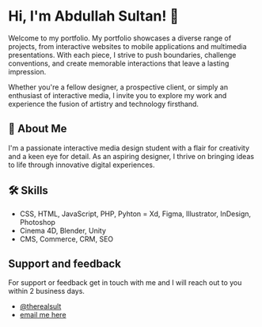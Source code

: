 # Hi, I'm Abdullah Sultan! 👋


Welcome to my portfolio. My portfolio showcases a diverse range of projects, from interactive websites to mobile applications and multimedia presentations. With each piece, I strive to push boundaries, challenge conventions, and create memorable interactions that leave a lasting impression.

Whether you're a fellow designer, a prospective client, or simply an enthusiast of interactive media, I invite you to explore my work and experience the fusion of artistry and technology firsthand.


## 🚀 About Me
I'm a passionate interactive media design student with a flair for creativity and a keen eye for detail. As an aspiring designer, I thrive on bringing ideas to life through innovative digital experiences.
## 🛠 Skills
- CSS, HTML, JavaScript, PHP, Pyhton
= Xd, Figma, Illustrator, InDesign, Photoshop
- Cinema 4D, Blender, Unity
- CMS, Commerce, CRM, SEO


## Support and feedback

For support or feedback get in touch with me and I will reach out to you within 2 business days.
- [@therealsult](https://www.github.com/therealsult)
- [email me here](mailto:asultan.london@gmail.com)

